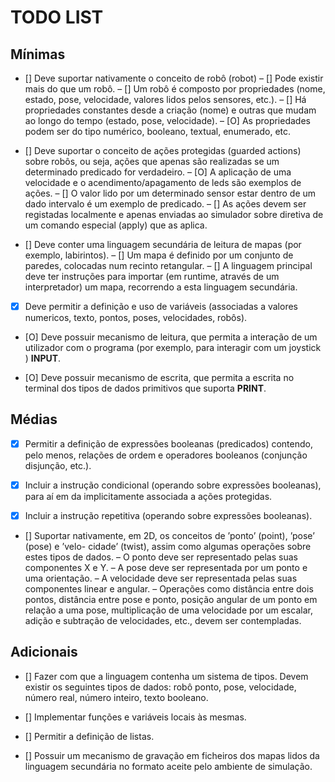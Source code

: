 # TODO LIST

## Mínimas

- [] Deve suportar nativamente o conceito de robô (robot)
    – [] Pode existir mais do que um robô.
    – [] Um robô é composto por propriedades (nome, estado, pose, velocidade, valores lidos pelos sensores, etc.).
    – [] Há propriedades constantes desde a criação (nome) e outras que mudam ao longo do tempo (estado, pose, velocidade).
    – [O] As propriedades podem ser do tipo numérico, booleano, textual, enumerado, etc.

- [] Deve suportar o conceito de ações protegidas (guarded actions) sobre robôs, ou seja, ações que apenas são realizadas se um determinado predicado for verdadeiro.
    – [O] A aplicação de uma velocidade e o acendimento/apagamento de leds são exemplos de ações.
    – [] O valor lido por um determinado sensor estar dentro de um dado intervalo é um
    exemplo de predicado.
    – [] As ações devem ser registadas localmente e apenas enviadas ao simulador sobre diretiva de um comando especial (apply) que as aplica.

- [] Deve conter uma linguagem secundária de leitura de mapas (por exemplo, labirintos).
    – [] Um mapa é definido por um conjunto de paredes, colocadas num recinto retangular.
    – [] A linguagem principal deve ter instruções para importar (em runtime, através de um interpretador) um mapa, recorrendo a esta linguagem secundária.

- [X] Deve permitir a definição e uso de variáveis (associadas a valores numericos, texto, pontos, poses, velocidades, robôs).

- [O] Deve possuir mecanismo de leitura, que permita a interação de um utilizador com o  programa (por exemplo, para interagir com um joystick ) **INPUT**.

- [O] Deve possuir mecanismo de escrita, que permita a escrita no terminal dos tipos de dados primitivos que suporta **PRINT**.

## Médias

- [X] Permitir a definição de expressões booleanas (predicados) contendo, pelo menos, relações de ordem e operadores booleanos (conjunção disjunção, etc.).

- [X] Incluir a instrução condicional (operando sobre expressões booleanas), para aí em da implicitamente associada a ações protegidas.

- [X] Incluir a instrução repetitiva (operando sobre expressões booleanas).

- [] Suportar nativamente, em 2D, os conceitos de ’ponto’ (point), ’pose’ (pose) e ’velo-
cidade’ (twist), assim como algumas operações sobre estes tipos de dados.
    – O ponto deve ser representado pelas suas componentes X e Y.
    – A pose deve ser representada por um ponto e uma orientação.
    – A velocidade deve ser representada pelas suas componentes linear e angular.
    – Operações como distância entre dois pontos, distância entre pose e ponto, posição
    angular de um ponto em relação a uma pose, multiplicação de uma velocidade por um
    escalar, adição e subtração de velocidades, etc., devem ser contempladas. 

## Adicionais

- [] Fazer com que a linguagem contenha um sistema de tipos. Devem existir os seguintes tipos de dados: robô ponto, pose, velocidade, número real, número inteiro, texto booleano.

- [] Implementar funções e variáveis locais às mesmas.

- [] Permitir a definição de listas.

- [] Possuir um mecanismo de gravação em ficheiros dos mapas lidos da linguagem secundária no formato aceite pelo ambiente de simulação.